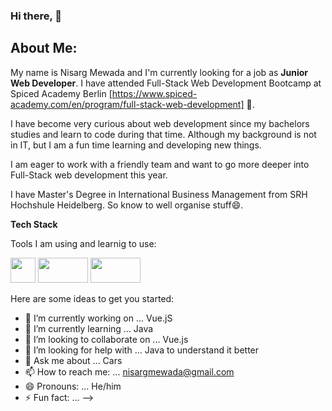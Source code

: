 ### Hi there, 👋

## About Me:

My name is Nisarg Mewada and I'm currently looking for a job as **Junior Web Developer**. I have attended Full-Stack Web Development Bootcamp at Spiced Academy Berlin [https://www.spiced-academy.com/en/program/full-stack-web-development] 🌱. 

I have become very curious about web development since my bachelors studies and learn to code during that time. Although my background is not in IT, but I am a fun time learning and developing new things.

I am eager to work with a friendly team and want to go more deeper into Full-Stack web development this year. 

I have Master's Degree in International Business Management from SRH Hochshule Heidelberg. So know to well organise stuff😄.

**Tech Stack**

Tools I am using and learnig to use:

<img src="https://upload.wikimedia.org/wikipedia/commons/9/99/Unofficial_JavaScript_logo_2.svg" height="40" width="40"> <img src="https://user-images.githubusercontent.com/73109141/148652129-f16146ce-42d3-4393-8025-739144ab52ce.png" height="40" width="80"> <img src="https://en.wikipedia.org/wiki/Node.js#/media/File:Node.js_logo.svg" height="40" width="80"> 

Here are some ideas to get you started:

- 🔭 I’m currently working on ... Vue.jS
- 🌱 I’m currently learning ... Java
- 👯 I’m looking to collaborate on ... Vue.js
- 🤔 I’m looking for help with ... Java to understand it better
- 💬 Ask me about ... Cars
- 📫 How to reach me: ... nisargmewada@gmail.com
- 😄 Pronouns: ... He/him
- ⚡ Fun fact: ... 
-->
